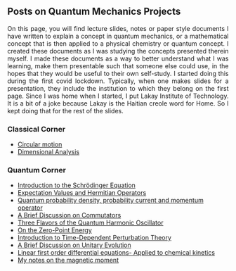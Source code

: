 ## Posts on Quantum Mechanics Projects
<div align="justify">

On this page, you will find lecture slides, notes or paper style documents I have written
to explain a concept in quantum mechanics, or a mathematical concept that is then applied to a 
physical chemistry or quantum concept. I created these documents as I was studying the concepts presented 
therein myself. I made these documents as a way to better understand what I was learning,
make them presentable such that someone else could use, in the hopes that they would be useful to
their own self-study. 
I started doing this during the first covid lockdown. Typically, when one makes slides for a presentation,
they include the institution to which they belong on the first page. Since I was home when I started, 
I put Lakay Institute of Technology. It is a bit of a joke because Lakay is the Haitian creole word for 
Home. So I kept doing that for the rest of the slides. 

</div>

### Classical Corner
- [Circular motion](circularmotion.md)
- [Dimensional Analysis](comingsoon.md)
  
### Quantum Corner

- [Introduction to the Schrödinger Equation](SchrodingerEQ.md)
- [Expectation Values and Hermitian Operators](expectationval.md)
- [Quantum probability density, probability current and momentum operator](/projects/Miscellaneous/slides/Prob_densisty_current_momentum.pdf) 
- [A Brief Discussion on Commutators](commutationQM.md)
- [Three Flavors of the Quantum Harmonic Oscillator](QuantumHOscillator.md)
- [On the Zero-Point Energy](ZPE.md)
- [Introduction to Time-Dependent Perturbation Theory](time_dependentPT.md)
- [A Brief Discussion on Unitary Evolution](unitaryevol.md)
- [Linear first order differential equations- Applied to chemical kinetics](/projects/Miscellaneous/slides/L1st_ODE.pdf)  
- [My notes on the magnetic moment](/projects/Miscellaneous/magneticmoment)
